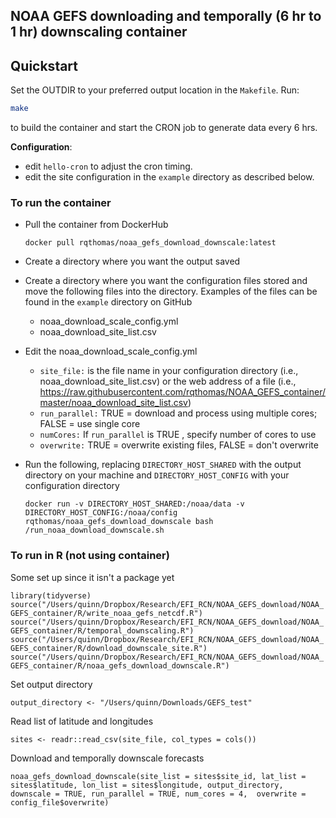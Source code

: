 ## NOAA GEFS downloading and temporally (6 hr to 1 hr) downscaling container

## Quickstart

Set the OUTDIR to your preferred output location in the `Makefile`.
Run: 

```bash
make
```

to build the container and start the CRON job to generate data every 6 hrs.  

**Configuration**: 
- edit `hello-cron` to adjust the cron timing.
- edit the site configuration in the `example` directory as described below.

### To run the container

- Pull the container from DockerHub

	`docker pull rqthomas/noaa_gefs_download_downscale:latest`

- Create a directory where you want the output saved

- Create a directory where you want the configuration files stored and move the following
  files into the directory. Examples of the files can be found in the `example` directory
  on GitHub
  
  - noaa_download_scale_config.yml
  - noaa_download_site_list.csv
  
- Edit the noaa_download_scale_config.yml

  - `site_file:` is the file name in your configuration directory (i.e., noaa_download_site_list.csv)
     or the web address of a file (i.e., https://raw.githubusercontent.com/rqthomas/NOAA_GEFS_container/master/noaa_download_site_list.csv)
  - `run_parallel:` TRUE = download and process using multiple cores; FALSE = use single core
  - `numCores:` If `run_parallel`  is TRUE , specify number of cores to use
  - `overwrite:` TRUE = overwrite existing files, FALSE = don't overwrite

- Run the following, replacing `DIRECTORY_HOST_SHARED` with the output directory on your 
  machine and `DIRECTORY_HOST_CONFIG` with your configuration directory

	`docker run -v DIRECTORY_HOST_SHARED:/noaa/data -v DIRECTORY_HOST_CONFIG:/noaa/config rqthomas/noaa_gefs_download_downscale bash /run_noaa_download_downscale.sh`



### To run in R (not using container)

Some set up since it isn't a package yet

`library(tidyverse)`
`source("/Users/quinn/Dropbox/Research/EFI_RCN/NOAA_GEFS_download/NOAA_GEFS_container/R/write_noaa_gefs_netcdf.R")`
`source("/Users/quinn/Dropbox/Research/EFI_RCN/NOAA_GEFS_download/NOAA_GEFS_container/R/temporal_downscaling.R")`
`source("/Users/quinn/Dropbox/Research/EFI_RCN/NOAA_GEFS_download/NOAA_GEFS_container/R/download_downscale_site.R")`
`source("/Users/quinn/Dropbox/Research/EFI_RCN/NOAA_GEFS_download/NOAA_GEFS_container/R/noaa_gefs_download_downscale.R")`

Set output directory
 
`output_directory <- "/Users/quinn/Downloads/GEFS_test"`

Read list of latitude and longitudes

`sites <- readr::read_csv(site_file, col_types = cols())`

Download and temporally downscale forecasts

`noaa_gefs_download_downscale(site_list = sites$site_id,
                             lat_list = sites$latitude,
                             lon_list = sites$longitude,
                             output_directory,
                             downscale = TRUE,
                             run_parallel = TRUE,
                             num_cores = 4, 
                             overwrite = config_file$overwrite)`



